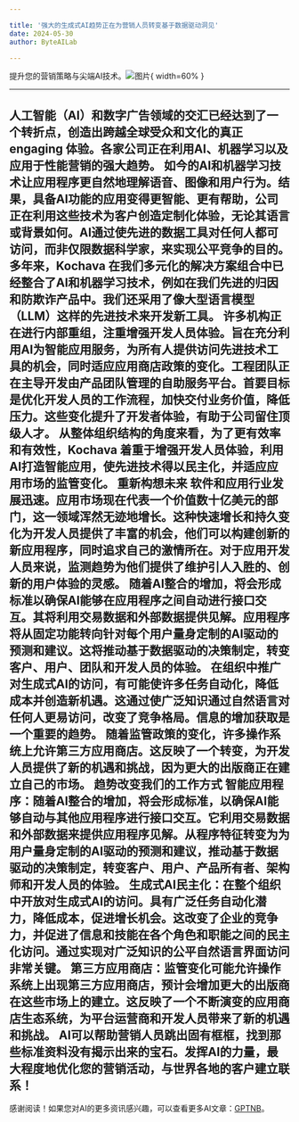 ```yaml
---

title: '强大的生成式AI趋势正在为营销人员转变基于数据驱动洞见'
date: 2024-05-30
author: ByteAILab

---
```


提升您的营销策略与尖端AI技术。![图片](https://ai-techpark.com/wp-content/uploads/2024/05/Generative-AI-Marketing-Trends-960x540.jpg){ width=60% }

---

人工智能（AI）和数字广告领域的交汇已经达到了一个转折点，创造出跨越全球受众和文化的真正 engaging 体验。各家公司正在利用AI、机器学习以及应用于性能营销的强大趋势。
如今的AI和机器学习技术让应用程序更自然地理解语音、图像和用户行为。结果，具备AI功能的应用变得更智能、更有帮助，公司正在利用这些技术为客户创造定制化体验，无论其语言或背景如何。AI通过使先进的数据工具对任何人都可访问，而非仅限数据科学家，来实现公平竞争的目的。
多年来，Kochava 在我们多元化的解决方案组合中已经整合了AI和机器学习技术，例如在我们先进的归因和防欺诈产品中。我们还采用了像大型语言模型（LLM）这样的先进技术来开发新工具。
许多机构正在进行内部重组，注重增强开发人员体验。旨在充分利用AI为智能应用服务，为所有人提供访问先进技术工具的机会，同时适应应用商店政策的变化。工程团队正在主导开发由产品团队管理的自助服务平台。首要目标是优化开发人员的工作流程，加快交付业务价值，降低压力。这些变化提升了开发者体验，有助于公司留住顶级人才。
从整体组织结构的角度来看，为了更有效率和有效性，Kochava 着重于增强开发人员体验，利用AI打造智能应用，使先进技术得以民主化，并适应应用市场的监管变化。
重新构想未来
软件和应用行业发展迅速。应用市场现在代表一个价值数十亿美元的部门，这一领域浑然无迹地增长。这种快速增长和持久变化为开发人员提供了丰富的机会，他们可以构建创新的新应用程序，同时追求自己的激情所在。对于应用开发人员来说，监测趋势为他们提供了维护引人入胜的、创新的用户体验的灵感。
随着AI整合的增加，将会形成标准以确保AI能够在应用程序之间自动进行接口交互。其将利用交易数据和外部数据提供见解。应用程序将从固定功能转向针对每个用户量身定制的AI驱动的预测和建议。这将推动基于数据驱动的决策制定，转变客户、用户、团队和开发人员的体验。
在组织中推广对生成式AI的访问，有可能使许多任务自动化，降低成本并创造新机遇。这通过使广泛知识通过自然语言对任何人更易访问，改变了竞争格局。信息的增加获取是一个重要的趋势。
随着监管政策的变化，许多操作系统上允许第三方应用商店。这反映了一个转变，为开发人员提供了新的机遇和挑战，因为更大的出版商正在建立自己的市场。
趋势改变我们的工作方式
智能应用程序：随着AI整合的增加，将会形成标准，以确保AI能够自动与其他应用程序进行接口交互。它利用交易数据和外部数据来提供应用程序见解。从程序特征转变为为用户量身定制的AI驱动的预测和建议，推动基于数据驱动的决策制定，转变客户、用户、产品所有者、架构师和开发人员的体验。
生成式AI民主化：在整个组织中开放对生成式AI的访问。具有广泛任务自动化潜力，降低成本，促进增长机会。这改变了企业的竞争力，并促进了信息和技能在各个角色和职能之间的民主化访问。通过实现对广泛知识的公平自然语言界面访问非常关键。
第三方应用商店：监管变化可能允许操作系统上出现第三方应用商店，预计会增加更大的出版商在这些市场上的建立。这反映了一个不断演变的应用商店生态系统，为平台运营商和开发人员带来了新的机遇和挑战。
AI可以帮助营销人员跳出固有框框，找到那些标准资料没有揭示出来的宝石。发挥AI的力量，最大程度地优化您的营销活动，与世界各地的客户建立联系！
---
感谢阅读！如果您对AI的更多资讯感兴趣，可以查看更多AI文章：[GPTNB](https://gptnb.com)。